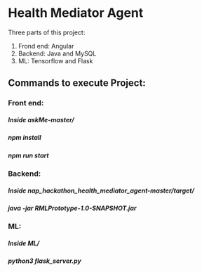 # Health Mediator Agent

Three parts of this project:
1. Frond end: Angular
2. Backend: Java and MySQL
3. ML: Tensorflow and Flask

## Commands to execute Project:
### Front end: 
##### Inside askMe-master/
##### npm install
##### npm run start

### Backend: 
##### Inside nap_hackathon_health_mediator_agent-master/target/
##### java -jar RMLPrototype-1.0-SNAPSHOT.jar

### ML: 
##### Inside ML/
##### python3 flask_server.py

